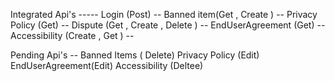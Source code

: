 Integrated Api's -----
Login (Post)  --
Banned item(Get , Create ) --
Privacy Policy (Get) --
Dispute (Get , Create , Delete ) --
EndUserAgreement (Get) --
Accessibility (Create , Get ) --

Pending Api's --
Banned Items ( Delete)
Privacy Policy (Edit)
EndUserAgreement(Edit)
Accessibility (Deltee)